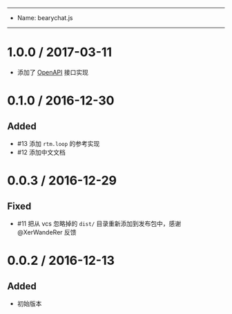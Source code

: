 ----
- Name: bearychat.js
----

# 1.0.0 / 2017-03-11

- 添加了 [OpenAPI](https://github.com/bearyinnovative/OpenAPI) 接口实现

# 0.1.0 / 2016-12-30

## Added

- #13 添加 `rtm.loop` 的参考实现
- #12 添加中文文档

# 0.0.3 / 2016-12-29

## Fixed

- #11 把从 vcs 忽略掉的 `dist/` 目录重新添加到发布包中，感谢 @XerWandeRer 反馈

# 0.0.2 / 2016-12-13

## Added

- 初始版本

